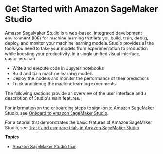 # Get Started with Amazon SageMaker Studio<a name="gs-studio"></a>

Amazon SageMaker Studio is a web\-based, integrated development environment \(IDE\) for machine learning that lets you build, train, debug, deploy, and monitor your machine learning models\. Studio provides all the tools you need to take your models from experimentation to production while boosting your productivity\. In a single unified visual interface, customers can
+ Write and execute code in Jupyter notebooks
+ Build and train machine learning models
+ Deploy the models and monitor the performance of their predictions
+ Track and debug the machine learning experiments

The following sections provide an overview of the user interface and a description of Studio's main features\.

For information on the onboarding steps to sign\-on to Amazon SageMaker Studio, see [Onboard to Amazon SageMaker Studio](gs-studio-onboard.md)\.

For a tutorial that demonstrates the basic features of Amazon SageMaker Studio, see [Track and compare trials in Amazon SageMaker Studio](experiments-mnist.md)\.

**Topics**
+ [Amazon SageMaker Studio tour](gs-studio-end-to-end.md)